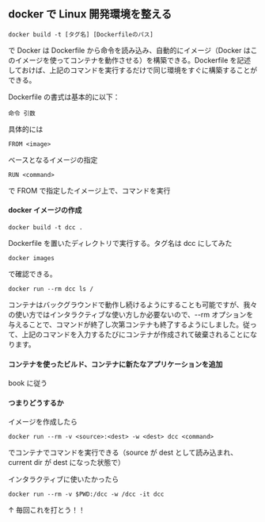 ## docker で Linux 開発環境を整える

`docker build -t [タグ名] [Dockerfileのパス]`

で Docker は Dockerfile から命令を読み込み、自動的にイメージ（Docker はこのイメージを使ってコンテナを動作させる）を構築できる。Dockerfile を記述しておけば、上記のコマンドを実行するだけで同じ環境をすぐに構築することができる。

Dockerfile の書式は基本的に以下：

`命令 引数`

具体的には

`FROM <image>`

ベースとなるイメージの指定

`RUN <command>`

で FROM で指定したイメージ上で、コマンドを実行

#### docker イメージの作成

`docker build -t dcc .`

Dockerfile を置いたディレクトリで実行する。タグ名は dcc にしてみた

`docker images`

で確認できる。

`docker run --rm dcc ls /`

コンテナはバックグラウンドで動作し続けるようにすることも可能ですが、我々の使い方ではインタラクティブな使い方しか必要ないので、--rm オプションを与えることで、コマンドが終了し次第コンテナも終了するようにしました。従って、上記のコマンドを入力するたびにコンテナが作成されて破棄されることになります。

#### コンテナを使ったビルド、コンテナに新たなアプリケーションを追加

book に従う

#### つまりどうするか

イメージを作成したら

`docker run --rm -v <source>:<dest> -w <dest> dcc <command>`

でコンテナでコマンドを実行できる（source が dest として読み込まれ、current dir が dest になった状態で）

インタラクティブに使いたかったら

`docker run --rm -v $PWD:/dcc -w /dcc -it dcc`

↑ 毎回これを打とう！！

